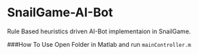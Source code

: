 # SnailGame-AI-Bot

Rule Based heuristics driven AI-Bot implementaion in SnailGame.

###How To Use
Open Folder in Matlab and run `mainController.m`
